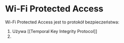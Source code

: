 # Wi-Fi Protected Access
Wi-Fi Protected Access jest to protokół bezpieczeństwa:
1. Używa [[Temporal Key Integrity Protocol]]
2. 